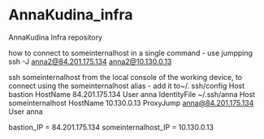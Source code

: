 # AnnaKudina_infra
AnnaKudina Infra repository

how to connect to someinternalhost in a single command - use jumpping
ssh -J anna2@84.201.175.134 anna2@10.130.0.13

ssh someinternalhost from the local console of the working device, to connect using the someinternalhost alias - add it to~/. ssh/config
Host bastion HostName 84.201.175.134 User anna IdentityFile ~/.ssh/anna
Host someinternalhost HostName 10.130.0.13 ProxyJump anna@84.201.175.134 User anna

bastion_IP = 84.201.175.134 
someinternalhost_IP = 10.130.0.13
